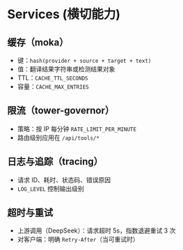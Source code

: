 # Services (横切能力)

## 缓存（moka）

- 键：`hash(provider + source + target + text)`
- 值：翻译结果字符串或检测结果对象
- TTL：`CACHE_TTL_SECONDS`
- 容量：`CACHE_MAX_ENTRIES`

## 限流（tower-governor）

- 策略：按 IP 每分钟 `RATE_LIMIT_PER_MINUTE`
- 路由级别应用在 `/api/tools/*`

## 日志与追踪（tracing）

- 请求 ID、耗时、状态码、错误原因
- `LOG_LEVEL` 控制输出级别

## 超时与重试

- 上游调用（DeepSeek）：请求超时 5s，指数退避重试 3 次
- 对客户端：明确 `Retry-After`（当可重试时）

